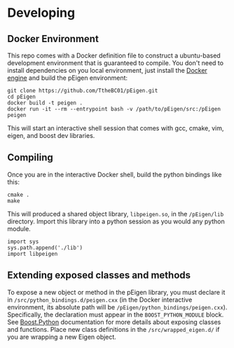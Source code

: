 # Developing

## Docker Environment

This repo comes with a Docker definition file to construct a ubuntu-based development environment that
is guaranteed to compile. You don't need to install dependencies on you local environment, just install the
[Docker engine](https://www.docker.com/) and build the pEigen environment:

```
git clone https://github.com/TtheBC01/pEigen.git
cd pEigen 
docker build -t peigen .
docker run -it --rm --entrypoint bash -v /path/to/pEigen/src:/pEigen peigen 
```
This will start an interactive shell session that comes with gcc, cmake, vim, eigen, and boost dev libraries. 

## Compiling

Once you are in the interactive Docker shell, build the python bindings like this:

```
cmake .
make
```

This will produced a shared object library, `libpeigen.so`, in the `/pEigen/lib` directory. Import this library into 
a python session as you would any python module.

```
import sys
sys.path.append('./lib')
import libpeigen
```

## Extending exposed classes and methods

To expose a new object or method in the pEigen library, you must declare it in `/src/python_bindings.d/peigen.cxx`
(in the Docker interactive environment, its absolute path will be `/pEigen/python_bindings/peigen.cxx`). Specifically, the 
declaration must appear in the `BOOST_PYTHON_MODULE` block. See 
[Boost.Python](https://www.boost.org/doc/libs/1_76_0/libs/python/doc/html/tutorial/tutorial/exposing.html) 
documentation for more details about exposing classes and functions. Place new class definitions in the
`/src/wrapped_eigen.d/` if you are wrapping a new Eigen object. 